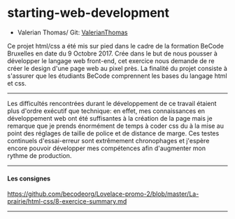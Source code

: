 # starting-web-development
+ Valerian Thomas/ Git: [ValerianThomas]( https://github.com/ValerianThomas)

Ce projet html/css a été mis sur pied dans le cadre de la formation BeCode Bruxelles en date du 9 Octobre 2017. Crée dans le but de nous pousser à développer le langage web front-end, cet exercice nous demande de re créer le design d'une page web au pixel près. La finalité du projet consiste à s'assurer que les étudiants BeCode comprennent les bases du langage html et css.

***
Les difficultés rencontrées durant le développement de ce travail étaient plus d'ordre exécutif que technique: en effet, mes connaissances en développement web ont été suffisantes à la création de la page mais je remarque que je prends énormément de temps à coder css du à la mise au point des réglages de taille de police et de distance de marge. Ces testes continuels d'essai-erreur sont extrêmement chronophages et j'espère encore pouvoir développer mes compétences afin d'augmenter mon rythme de production.  

***


#### Les consignes
https://github.com/becodeorg/Lovelace-promo-2/blob/master/La-prairie/html-css/8-exercice-summary.md
***
